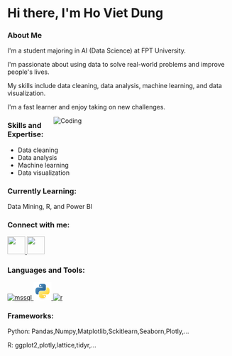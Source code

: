 <h1>Hi there, I'm Ho Viet Dung</h1>

<h3>About Me</h3>
<p>I'm a student majoring in AI (Data Science) at FPT University.</p>
<p>I'm passionate about using data to solve real-world problems and improve people's lives.</p>
<p>My skills include data cleaning, data analysis, machine learning, and data visualization.</p>
<p>I'm a fast learner and enjoy taking on new challenges.</p>

<img align="right" alt="Coding" width="400" src="https://camo.githubusercontent.com/cae12fddd9d6982901d82580bdf321d81fb299141098ca1c2d4891870827bf17/68747470733a2f2f6d69726f2e6d656469756d2e636f6d2f6d61782f313336302f302a37513379765349765f7430696f4a2d5a2e676966">

<h3>Skills and Expertise:</h3>

<ul>
  <li>Data cleaning</li>
  <li>Data analysis</li>
  <li>Machine learning</li>
  <li>Data visualization</li>
</ul>

<h3>Currently Learning:</h3>
<p>Data Mining, R, and Power BI</p>

<h3>Connect with me:</h3>
<p>
  <a href="https://www.facebook.com/profile.php?id=100018080626611" target="_blank" rel="noreferrer">
    <img src="https://upload.wikimedia.org/wikipedia/commons/thumb/b/b8/2021_Facebook_icon.svg/768px-2021_Facebook_icon.svg.png?20220821121039" width="40" height="40">
  </a>
  <a href="https://zalo.me/0917335118" target="_blank" rel="noreferrer">
    <img src="https://play-lh.googleusercontent.com/Zs0-SVFd7FHABCT6buDhAVmOZHlIJS8Z37LMmWghcJV9N4ryZfpI0dZa0jzejcJ3cQ=w240-h480-rw" width="40" height="40">
  </a>
</p>

<h3>Languages and Tools:</h3>
<p>
  <a href="https://www.microsoft.com/en-us/sql-server" target="_blank" rel="noreferrer">
    <img src="https://www.svgrepo.com/show/303229/microsoft-sql-server-logo.svg" alt="mssql" width="40" height="40">
  </a>
  <a href="https://www.python.org" target="_blank" rel="noreferrer">
    <img src="https://raw.githubusercontent.com/devicons/devicon/master/icons/python/python-original.svg" alt="python" width="40" height="40">
  </a>
  <a href="https://www.r-project.org/" target="_blank" rel="noreferrer">
    <img src="https://www.r-project.org/Rlogo.png" alt="r" width="40" height="40">
  </a>
</p>

<h3>Frameworks:</h3>

<p> Python: Pandas,Numpy,Matplotlib,Sckitlearn,Seaborn,Plotly,...</p>
<p> R: ggplot2,plotly,lattice,tidyr,...</p>
